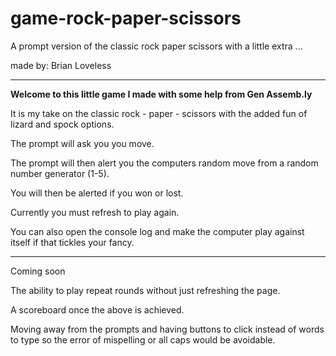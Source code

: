 # game-rock-paper-scissors
A prompt version of the classic rock paper scissors with a little extra ...


made by: Brian Loveless


******

__Welcome to this little game I made with some help from Gen Assemb.ly__

It is my take on the classic rock - paper - scissors with the added fun of lizard and spock options.

The prompt will ask you you move.

The prompt will then alert you the computers random move from a random number generator (1-5).

You will then be alerted if you won or lost.


Currently you must refresh to play again.

You can also open the console log and make the computer play against itself if that tickles your fancy. 



*******

Coming soon 

The ability to play repeat rounds without just refreshing the page.

A scoreboard once the above is achieved.

Moving away from the prompts and having buttons to click instead of words to type so the error of mispelling or all caps would be avoidable.


